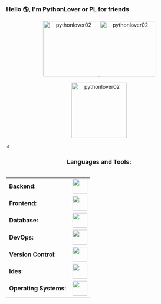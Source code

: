 ### Hello 🌎, I'm PythonLover or PL for friends
<div align="center">
  <a href="https://github.com/pythonlover02">
    <img height="150em" src="https://github-readme-stats.vercel.app/api/top-langs?username=pythonlover02&show_icons=true&locale=en&layout=compact&theme=tokyonight" alt="pythonlover02"/>
    <img height="150em" src="https://github-readme-stats.vercel.app/api?username=pythonlover02&show_icons=true&locale=en&layout=compact&theme=tokyonight" alt="pythonlover02"/>
  </a>
</div>
<p align="center">
  <a href="https://github.com/pythonlover02">
    <img src="https://github-readme-streak-stats.herokuapp.com/?user=pythonlover02&&theme=tokyonight" alt="pythonlover02" height="150em"/>
  </a>
</p>

<<h3 align="center">Languages and Tools:</h3>
<div style="display: flex; flex-direction: column; height: 100%;">
    <table style="width: 100%; height: 100%; border-collapse: collapse;">
        <tr>
            <td style="font-weight: bold; padding-right: 10px; vertical-align: middle; border: none;">Backend:</td>
            <td style="vertical-align: middle;"><img height="40" src="https://skillicons.dev/icons?i=python,c,lua"/></td>
        </tr>
        <tr>
            <td style="font-weight: bold; padding-right: 10px; vertical-align: middle; border: none;">Frontend:</td>
            <td style="vertical-align: middle;"><img height="40" src="https://skillicons.dev/icons?i=flutter"/></td>
        </tr>
        <tr>
            <td style="font-weight: bold; padding-right: 10px; vertical-align: middle; border: none;">Database:</td>
            <td style="vertical-align: middle;"><img height="40" src="https://skillicons.dev/icons?i=mysql"/></td>
        </tr>
        <tr>
            <td style="font-weight: bold; padding-right: 10px; vertical-align: middle; border: none;">DevOps:</td>
            <td style="vertical-align: middle;"><img height="40" src="https://skillicons.dev/icons?i=docker"/></td>
        </tr>
        <tr>
            <td style="font-weight: bold; padding-right: 10px; vertical-align: middle; border: none;">Version Control:</td>
            <td style="vertical-align: middle;"><img height="40" src="https://skillicons.dev/icons?i=git,github,gitlab"/></td>
        </tr>
        <tr>
            <td style="font-weight: bold; padding-right: 10px; vertical-align: middle; border: none;">Ides:</td>
            <td style="vertical-align: middle;"><img height="40" src="https://skillicons.dev/icons?i=vscode"/></td>
        </tr>
        <tr>
            <td style="font-weight: bold; padding-right: 10px; vertical-align: middle; border: none;">Operating Systems:</td>
            <td style="vertical-align: middle;"><img height="40" src="https://skillicons.dev/icons?i=arch,debian,ubuntu,windows"/></td>
        </tr>
    </table>
</div>

